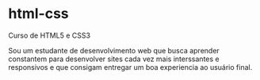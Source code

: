 # html-css
 Curso de HTML5 e CSS3
 
 Sou um estudante de desenvolvimento web que busca aprender constantem para desenvolver sites cada vez mais 
 interssantes e responsivos e que consigam entregar um boa experiencia ao usuário final.
